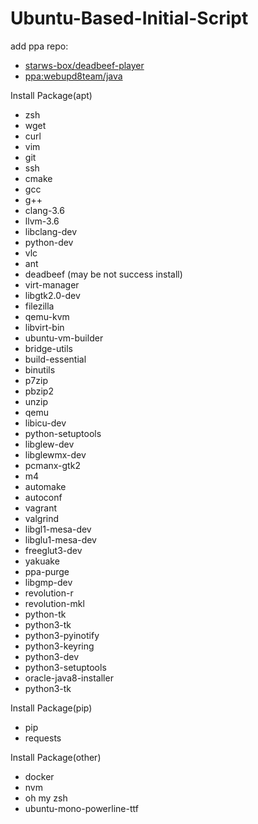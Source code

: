 # Ubuntu-Based-Initial-Script
add ppa repo:
* [starws-box/deadbeef-player](https://launchpad.net/~starws-box/+archive/ubuntu/deadbeef-player)
* [ppa:webupd8team/java](https://launchpad.net/~webupd8team/+archive/ubuntu/java)

Install Package(apt)
* zsh
* wget
* curl
* vim
* git
* ssh
* cmake
* gcc
* g++
* clang-3.6
* llvm-3.6
* libclang-dev
* python-dev
* vlc
* ant
* deadbeef (may be not success install)
* virt-manager
* libgtk2.0-dev
* filezilla
* qemu-kvm
* libvirt-bin
* ubuntu-vm-builder
* bridge-utils
* build-essential
* binutils
* p7zip
* pbzip2
* unzip
* qemu
* libicu-dev
* python-setuptools
* libglew-dev
* libglewmx-dev
* pcmanx-gtk2
* m4
* automake
* autoconf
* vagrant
* valgrind
* libgl1-mesa-dev
* libglu1-mesa-dev
* freeglut3-dev
* yakuake
* ppa-purge
* libgmp-dev
* revolution-r
* revolution-mkl
* python-tk
* python3-tk
* python3-pyinotify
* python3-keyring
* python3-dev
* python3-setuptools
* oracle-java8-installer
* python3-tk

Install Package(pip)
* pip
* requests

Install Package(other)
* docker
* nvm
* oh my zsh
* ubuntu-mono-powerline-ttf
